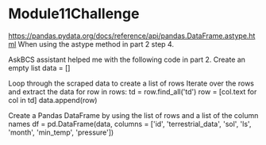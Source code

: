 # Module11Challenge

https://pandas.pydata.org/docs/reference/api/pandas.DataFrame.astype.html
When using the astype method in part 2 step 4.

AskBCS assistant helped me with the following code in part 2.
Create an empty list
data = []

Loop through the scraped data to create a list of rows
Iterate over the rows and extract the data
for row in rows:
    td = row.find_all('td')
    row = [col.text for col in td]
    data.append(row)

Create a Pandas DataFrame by using the list of rows and a list of the column names
df = pd.DataFrame(data, columns = ['id', 'terrestrial_data', 'sol', 'ls', 'month', 'min_temp', 'pressure'])
